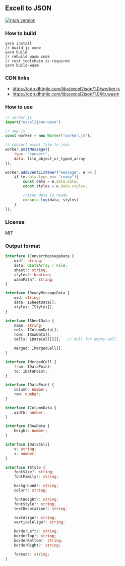 Excell to JSON
--------------

[![npm version](https://badge.fury.io/js/excel2json-wasm.svg)](https://badge.fury.io/js/excel2json-wasm) 

### How to build

```
yarn install
// build js code
yarn build
// rebuild wasm code
// rust toolchain is required
yarn build-wasm
```

### CDN links

- https://cdn.dhtmlx.com/libs/excel2json/1.0/worker.js 
- https://cdn.dhtmlx.com/libs/excel2json/1.0/lib.wasm

### How to use

```js
// worker.js
import("excel2json-wasm")
```

```js
// app.js
const worker = new Worker("worker.js");

// convert excel file to json
worker.postMessage({
    type: "convert",
    data: file_object_or_typed_array
});

worker.addEventListener("message", e => {
    if (e.data.type === "ready"){
        const data = e.data.data;
        const styles = e.data.styles;

        //json data is ready
        console.log(data, styles)
    }
});
```

### License 

MIT

### Output format

```ts
interface IConvertMessageData {
    uid?: string;
    data: Uint8Array | File;
    sheet?: string;
    styles?: boolean;
    wasmPath?: string;
}

interface IReadyMessageData {
    uid: string;
    data: ISheetData[];
    styles: IStyles[];
}

interface ISheetData {
    name: string;
    cols: IColumnData[];
    rows: IRowData[];
    cells: IDataCell[][];   // null for empty cell

    merged: IMergedCell[];
}

interface IMergedCell {
    from: IDataPoint;
    to: IDataPoint;
}

interface IDataPoint {
    column: number; 
    row: number;
}

interface IColumnData {
    width: number;
}

interface IRowData {
    height: number;
}

interface IDataCell{
    v: string;
    s: number:
}

interface IStyle {
    fontSize?: string;
    fontFamily?: string;

    background?: string;
    color?: string;

    fontWeight?: string;
    fontStyle?: string;
    textDecoration?: string;

    textAlign?: string;
    verticalAlign?: string;

    borderLeft?: string;
    borderTop?: string;
    borderBottom?: string;
    borderRight?: string;

    format?: string;
}
```